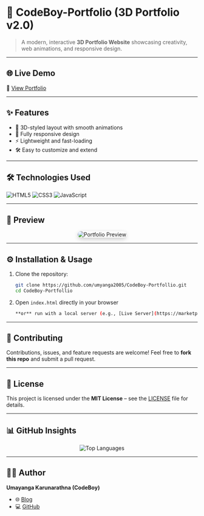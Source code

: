 # 🚀 CodeBoy-Portfolio (3D Portfolio v2.0)

> A modern, interactive **3D Portfolio Website** showcasing creativity, web animations, and responsive design.

---

## 🌐 Live Demo  
🔗 [View Portfolio](https://umayanga-codeboy.blogspot.com/)

---

## ✨ Features

- 🎨 3D-styled layout with smooth animations  
- 📱 Fully responsive design  
- ⚡ Lightweight and fast-loading  
- 🛠️ Easy to customize and extend  

---

## 🛠️ Technologies Used

<p align="left">
  <img src="https://img.shields.io/badge/HTML5-E34F26?style=for-the-badge&logo=html5&logoColor=white" alt="HTML5" />
  <img src="https://img.shields.io/badge/CSS3-1572B6?style=for-the-badge&logo=css3&logoColor=white" alt="CSS3" />
  <img src="https://img.shields.io/badge/JavaScript-323330?style=for-the-badge&logo=javascript&logoColor=F7DF1E" alt="JavaScript" />
</p>

---

## 📸 Preview

<p align="center">
  <!-- Replace with your actual screenshot -->
  <img src="[https://i.ibb.co/4g0GSWpc/Screenshot-from-2025-09-04-20-13-05.png](https://i.ibb.co/0VzS9qrk/Screenshot-from-2025-09-04-20-13-05.png)" alt="Portfolio Preview" style="border-radius:12px; box-shadow: 0px 4px 12px rgba(0,0,0,0.2);" />
</p>

---

## ⚙️ Installation & Usage

1. Clone the repository:
   ```bash
   git clone https://github.com/umyanga2005/CodeBoy-Portfollio.git
   cd CodeBoy-Portfollio

2. Open `index.html` directly in your browser
   ```bash
   **or** run with a local server (e.g., [Live Server](https://marketplace.visualstudio.com/items?itemName=ritwickdey.LiveServer) in VS Code).

---

## 🤝 Contributing

Contributions, issues, and feature requests are welcome!
Feel free to **fork this repo** and submit a pull request.

---

## 📜 License

This project is licensed under the **MIT License** – see the [LICENSE](LICENSE) file for details.

---

## 📊 GitHub Insights

<p align="center">
  <img src="https://github-readme-stats.vercel.app/api/top-langs/?username=umyanga2005&layout=compact&theme=radical" alt="Top Languages" />
</p>

---

## 👨‍💻 Author

**Umayanga Karunarathna (CodeBoy)**

* 🌐 [Blog](https://umayanga-codeboy.blogspot.com/)
* 💻 [GitHub](https://github.com/umyanga2005)
